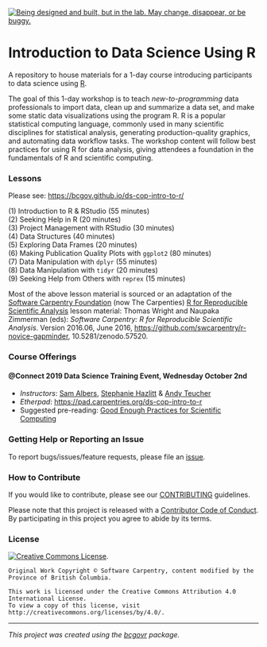 <a id="devex-badge" rel="Exploration" href="https://github.com/BCDevExchange/assets/blob/master/README.md"><img alt="Being designed and built, but in the lab. May change, disappear, or be buggy." style="border-width:0" src="https://assets.bcdevexchange.org/images/badges/exploration.svg" title="Being designed and built, but in the lab. May change, disappear, or be buggy." /></a>


# Introduction to Data Science Using R


A repository to house materials for a 1-day course introducing participants to data science using [R](https://www.r-project.org/).


The goal of this 1-day workshop is to teach _new-to-programming_ data professionals to import data, clean up and summarize a data set, and make some static data visualizations using the program R. R is a popular statistical computing language, commonly used in many scientific disciplines for statistical analysis, generating production-quality graphics, and automating data workflow tasks. The workshop content will follow best practices for using R for data analysis, giving attendees a foundation in the fundamentals of R and scientific computing.


<!--
### Learning Objectives

- An introduction to R & RStudio  
- How to set up a project using RStudio  
- An introduction to basic R syntax and the tidyverse  
- How to get help in R  
- How to import and export tabular data in common formats  
- How to look at data in R & RStudio  
- How to manipulate a data frame  
- How to make and save plots  
- How to get help using reproducible example
-->


### Lessons

Please see: https://bcgov.github.io/ds-cop-intro-to-r/

(1) Introduction to R & RStudio (55 minutes)    
(2) Seeking Help in R (20 minutes)  
(3) Project Management with RStudio (30 minutes)  
(4) Data Structures (40 minutes)  
(5) Exploring Data Frames (20 minutes)  
(6) Making Publication Quality Plots with `ggplot2` (80 minutes)  
(7) Data Manipulation with `dplyr` (55 minutes)  
(8) Data Manipulation with `tidyr` (20 minutes)  
(9) Seeking Help from Others with `reprex` (15 minutes)  


Most of the above lesson material is sourced or an adaptation of the [Software Carpentry Foundation](http://software-carpentry.org/) (now The Carpenties) [R for Reproducible Scientific Analysis](http://swcarpentry.github.io/r-novice-gapminder/) lesson material: Thomas Wright and Naupaka Zimmerman (eds): _Software Carpentry: R for
Reproducible Scientific Analysis_.  Version 2016.06, June 2016,
https://github.com/swcarpentry/r-novice-gapminder,
10.5281/zenodo.57520.


### Course Offerings

#### @Connect 2019 Data Science Training Event, Wednesday October 2nd

- _Instructors_: [Sam Albers](https://github.com/boshek), [Stephanie Hazlitt](https://github.com/stephhazlitt) & [Andy Teucher](https://github.com/ateucher)
- _Etherpad_: <https://pad.carpentries.org/ds-cop-intro-to-r>
- Suggested pre-reading: [Good Enough Practices for Scientific Computing](https://github.com/swcarpentry/good-enough-practices-in-scientific-computing/blob/gh-pages/good-enough-practices-for-scientific-computing.pdf)



### Getting Help or Reporting an Issue

To report bugs/issues/feature requests, please file an [issue](https://github.com/bcgov/ds-cop-intro-to-r/issues/).


### How to Contribute

If you would like to contribute, please see our [CONTRIBUTING](CONTRIBUTING.md) guidelines.

Please note that this project is released with a [Contributor Code of Conduct](CODE_OF_CONDUCT.md). By participating in this project you agree to abide by its terms.


### License

[![Creative Commons License](https://i.creativecommons.org/l/by/4.0/88x31.png)](http://creativecommons.org/licenses/by/4.0/). 

```
Original Work Copyright © Software Carpentry, content modified by the Province of British Columbia.

This work is licensed under the Creative Commons Attribution 4.0 International License.
To view a copy of this license, visit http://creativecommons.org/licenses/by/4.0/.
```
---
*This project was created using the [bcgovr](https://github.com/bcgov/bcgovr) package.* 
